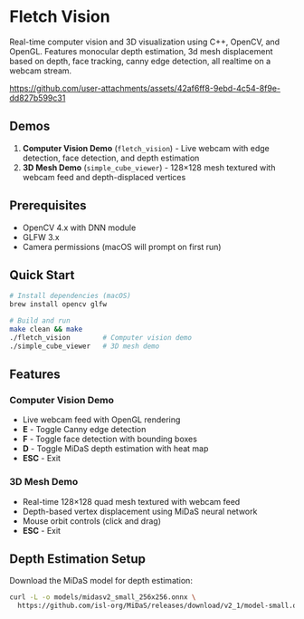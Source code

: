 # Fletch Vision

Real-time computer vision and 3D visualization using C++, OpenCV, and OpenGL. Features monocular depth estimation, 3d mesh displacement based on depth, face tracking, canny edge detection, all realtime on a webcam stream.

https://github.com/user-attachments/assets/42af6ff8-9ebd-4c54-8f9e-dd827b599c31

## Demos

1. **Computer Vision Demo** (`fletch_vision`) - Live webcam with edge detection, face detection, and depth estimation
2. **3D Mesh Demo** (`simple_cube_viewer`) - 128×128 mesh textured with webcam feed and depth-displaced vertices

## Prerequisites

- OpenCV 4.x with DNN module
- GLFW 3.x
- Camera permissions (macOS will prompt on first run)

## Quick Start

```bash
# Install dependencies (macOS)
brew install opencv glfw

# Build and run
make clean && make
./fletch_vision        # Computer vision demo
./simple_cube_viewer   # 3D mesh demo
```

## Features

### Computer Vision Demo

- Live webcam feed with OpenGL rendering
- **E** - Toggle Canny edge detection
- **F** - Toggle face detection with bounding boxes
- **D** - Toggle MiDaS depth estimation with heat map
- **ESC** - Exit

### 3D Mesh Demo

- Real-time 128×128 quad mesh textured with webcam feed
- Depth-based vertex displacement using MiDaS neural network
- Mouse orbit controls (click and drag)
- **ESC** - Exit

## Depth Estimation Setup

Download the MiDaS model for depth estimation:

```bash
curl -L -o models/midasv2_small_256x256.onnx \
  https://github.com/isl-org/MiDaS/releases/download/v2_1/model-small.onnx
```
